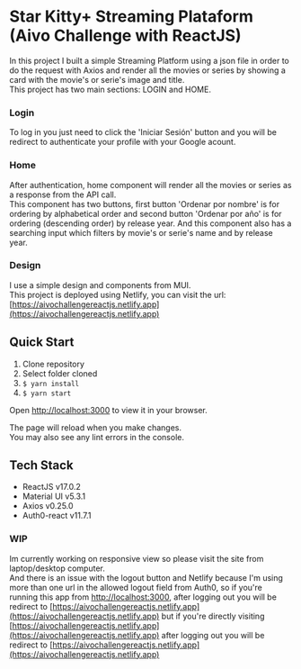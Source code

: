 # Star Kitty+ Streaming Plataform  (Aivo Challenge with ReactJS)

In this project I built a simple Streaming Platform using a json file in order to do
the request with Axios and render all the movies or series by showing a card with the movie's or
serie's image and title.<br/>
This project has two main sections:  LOGIN and HOME.
### Login
To log in you just need to click the 'Iniciar Sesión' button and you will be redirect to authenticate
your profile with your Google acount.
### Home 
After authentication, home component will render all the movies or series as a response from the API call. </br>
This component has two buttons, first button 'Ordenar por nombre' is for ordering by alphabetical order and
second button 'Ordenar por año' is for ordering (descending order) by release year. And this component also has a searching input which filters by movie's or serie's name and by release year.
### Design
I use a simple design and components from MUI. </br>
This project is deployed using Netlify, you can visit the url: [https://aivochallengereactjs.netlify.app](https://aivochallengereactjs.netlify.app)

## Quick Start
1. Clone repository
2. Select folder cloned
3. ` $ yarn install `
4. ` $ yarn start ` 

Open [http://localhost:3000](http://localhost:3000) to view it in your browser.

The page will reload when you make changes.\
You may also see any lint errors in the console.


## Tech Stack

- ReactJS v17.0.2
- Material UI v5.3.1
- Axios v0.25.0
- Auth0-react v11.7.1

### WIP
Im currently working on responsive view so please visit the site from laptop/desktop computer.</br>
And there is an issue with the logout button and Netlify because I'm using more than one url in the allowed logout field from Auth0, so if you're running this app from [http://localhost:3000](http://localhost:3000), after logging out you will be redirect to [https://aivochallengereactjs.netlify.app](https://aivochallengereactjs.netlify.app) but if you're directly visiting [https://aivochallengereactjs.netlify.app](https://aivochallengereactjs.netlify.app) after logging out you will be redirect to [https://aivochallengereactjs.netlify.app](https://aivochallengereactjs.netlify.app)
